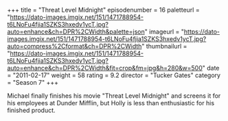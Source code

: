 +++
title = "Threat Level Midnight"
episodenumber = 16
paletteurl = "https://dato-images.imgix.net/151/1471788954-t6LNoFu4fjia1SZKS3hxedv1ycT.jpg?auto=enhance&ch=DPR%2CWidth&palette=json"
imageurl = "https://dato-images.imgix.net/151/1471788954-t6LNoFu4fjia1SZKS3hxedv1ycT.jpg?auto=compress%2Cformat&ch=DPR%2CWidth"
thumbnailurl = "https://dato-images.imgix.net/151/1471788954-t6LNoFu4fjia1SZKS3hxedv1ycT.jpg?auto=enhance&ch=DPR%2CWidth&fit=crop&fm=jpg&h=280&w=500"
date = "2011-02-17"
weight = 58
rating = 9.2
director = "Tucker Gates"
category = "Season 7"
+++

Michael finally finishes his movie "Threat Level Midnight" and screens it for his employees at Dunder Mifflin, but Holly is less than enthusiastic for his finished product.